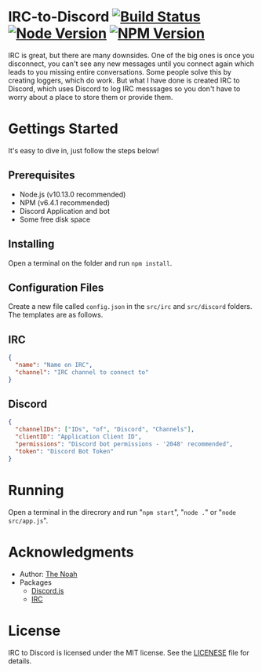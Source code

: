 # IRC-to-Discord [![Build Status](https://travis-ci.org/The-Noah/IRC-to-Discord.png?branch=master)](https://travis-ci.org/The-Noah/IRC-to-Discord) [![Node Version](https://img.shields.io/badge/node.js-v10.13.0-red.svg)](https://nodejs.org/en/blog/release/v10.13.0/) [![NPM Version](https://img.shields.io/badge/npm-v6.4.1-red.svg)](https://www.npmjs.com/package/npm/v/6.4.1)

IRC is great, but there are many downsides. One of the big ones is once you disconnect, you can't see any new messages until you connect again which leads to you missing entire conversations. Some people solve this by creating loggers, which do work. But what I have done is created IRC to Discord, which uses Discord to log IRC messsages so you don't have to worry about a place to store them or provide them.

# Gettings Started

It's easy to dive in, just follow the steps below!

## Prerequisites

* Node.js (v10.13.0 recommended)
* NPM (v6.4.1 recommended)
* Discord Application and bot
* Some free disk space

## Installing

Open a terminal on the folder and run `npm install`.

## Configuration Files

Create a new file called `config.json` in the `src/irc` and `src/discord` folders. The templates are as follows.

## IRC

```json
{
  "name": "Name on IRC",
  "channel": "IRC channel to connect to"
}
```

## Discord

```json
{
  "channelIDs": ["IDs", "of", "Discord", "Channels"],
  "clientID": "Application Client ID",
  "permissions": "Discord bot permissions - '2048' recommended",
  "token": "Discord Bot Token"
}
```

# Running

Open a terminal in the direcrory and run "`npm start`", "`node .`" or "`node src/app.js`".

# Acknowledgments

* Author: [The Noah](https://github.com/The-Noah/ "The Noah's GitHub")
* Packages
  * [Discord.js](https://www.npmjs.com/package/discord.js "NPM Discord.js Page")
  * [IRC](https://www.npmjs.com/package/irc "NPM IRC Page")

# License

IRC to Discord is licensed under the MIT license. See the [LICENESE](LICENSE) file for details.